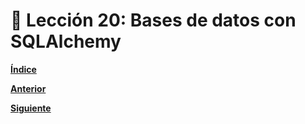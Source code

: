 # 📗 Lección 20: Bases de datos con SQLAlchemy

**[Índice](../README.md)**

**[Anterior](../19_Objetos/README.md)**



**[Siguiente](../20_BBDD_ORM/README.md)**

